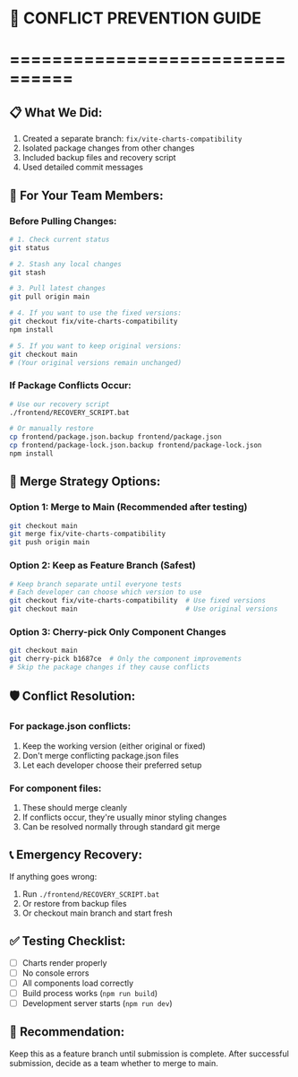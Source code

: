 # 🚨 CONFLICT PREVENTION GUIDE
# ================================

## 📋 What We Did:
1. Created a separate branch: `fix/vite-charts-compatibility`
2. Isolated package changes from other changes
3. Included backup files and recovery script
4. Used detailed commit messages

## 🔄 For Your Team Members:

### Before Pulling Changes:
```bash
# 1. Check current status
git status

# 2. Stash any local changes
git stash

# 3. Pull latest changes
git pull origin main

# 4. If you want to use the fixed versions:
git checkout fix/vite-charts-compatibility
npm install

# 5. If you want to keep original versions:
git checkout main
# (Your original versions remain unchanged)
```

### If Package Conflicts Occur:
```bash
# Use our recovery script
./frontend/RECOVERY_SCRIPT.bat

# Or manually restore
cp frontend/package.json.backup frontend/package.json
cp frontend/package-lock.json.backup frontend/package-lock.json
npm install
```

## 🎯 Merge Strategy Options:

### Option 1: Merge to Main (Recommended after testing)
```bash
git checkout main
git merge fix/vite-charts-compatibility
git push origin main
```

### Option 2: Keep as Feature Branch (Safest)
```bash
# Keep branch separate until everyone tests
# Each developer can choose which version to use
git checkout fix/vite-charts-compatibility  # Use fixed versions
git checkout main                           # Use original versions
```

### Option 3: Cherry-pick Only Component Changes
```bash
git checkout main
git cherry-pick b1687ce  # Only the component improvements
# Skip the package changes if they cause conflicts
```

## 🛡️ Conflict Resolution:

### For package.json conflicts:
1. Keep the working version (either original or fixed)
2. Don't merge conflicting package.json files
3. Let each developer choose their preferred setup

### For component files:
1. These should merge cleanly
2. If conflicts occur, they're usually minor styling changes
3. Can be resolved normally through standard git merge

## 📞 Emergency Recovery:
If anything goes wrong:
1. Run `./frontend/RECOVERY_SCRIPT.bat`
2. Or restore from backup files
3. Or checkout main branch and start fresh

## ✅ Testing Checklist:
- [ ] Charts render properly
- [ ] No console errors
- [ ] All components load correctly
- [ ] Build process works (`npm run build`)
- [ ] Development server starts (`npm run dev`)

## 🎯 Recommendation:
Keep this as a feature branch until submission is complete.
After successful submission, decide as a team whether to merge to main.
